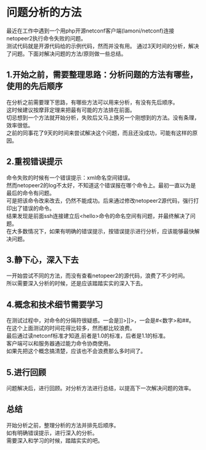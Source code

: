 问题分析的方法
===
最近在工作中遇到一个用php开源netconf客户端(lamoni/netconf)连接netopeer2执行命令失败的问题。<br/>
测试代码就是开源代码给的示例代码，然而并没有用。
通过3天时间的分析，解决了问题。下面对解决问题的方法/原则做一些总结。

1.开始之前，需要整理思路：分析问题的方法有哪些，使用的先后顺序
---
在分析之前需要理下思路，有哪些方法可以用来分析，有没有先后顺序。<br/>
这时候建议按摩菲定理来把最有可能的方法排在前面。<br/>
切忌想到一个方法就开始分析，失败后又马上换另一个刚想到的方法。没有条理，效率很低。<br/>
之前的同事花了9天的时间来尝试解决这个问题，而且还没成功，可能有这样的原因。<br/>

2.重视错误提示
---
命令失败的时候有一个错误提示：xml命名空间错误。<br/>
然而netopeer2的log不太好，不知道这个错误报在哪个命令上。最初一直以为是最后的<get-config>命令有问题。<br/>
可是把该命令改来改去，仍然不能成功。后来通过修改netopeer2源代码，强行打印出了错误的命令。<br/>
结果发现是前面ssh连接建立后\<hello\>命令的命名空间有问题，并最终解决了问题。<br/>
在大多数情况下，如果有明确的错误提示，按错误提示进行分析，应该能够最快解决问题。
  
3.静下心，深入下去
---
一开始尝试不同的方法，而没有查看netopeer2的源代码，浪费了不少时间。<br/>
所以需要深入分析的时候，还是应该踏踏实实的深入下去。

4.概念和技术细节需要学习
---
在测试过程中，对命令的分隔符很疑惑。一会是]]>]]>，一会是#<数字>和##。<br/>
在这个上面测试的时间花得比较多，然而都比较浪费。<br/>
最后通过读netconf标准才知道,前者是1.0的标准，后者是1.1的标准。<br/>
客户端可以和服务器通过能力命令协商使用。<br/>
如果先把这个概念搞清楚，应该也不会浪费那么多时间了。

5.进行回顾
---
问题解决后，进行回顾。对分析方法进行总结，以提高下一次解决问题的效率。

总结
----
开始分析之前，整理分析的方法并排先后顺序。<br/>
如有明确错误提示，进行深入的分析。<br/>
需要深入和学习的时候，踏踏实实的吧。
